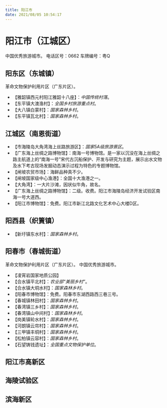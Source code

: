 ```yaml
---
title: 阳江市
date: 2021/08/05 10:54:17
---
```


# 阳江市（江城区）
中国优秀旅游城市。
电话区号：0662
车牌编号：粤Q
## 阳东区（东城镇）
革命文物保护利用片区（广东片区）。
* 【雅韶镇西元村阳江雅韶十八座】：*中国传统村落*。
* 【东平镇大澳渔村】：*全国乡村旅游重点村*。
* 【大八镇白蒙村】：*国家森林乡村*。
* 【东平镇瓦北村】：*国家森林乡村*。
## 江城区（南恩街道）
* 【市海陵岛大角湾海上丝路旅游区】：*国家5A级旅游景区*。
* 【广东海上丝绸之路博物馆】：南海一号博物馆。是一家以沉没在海上丝绸之路主航道上的“南海一号”宋代古沉船保护、开发与研究为主题，展示出水文物及水下考古现场发掘动态演示过程为特色的专题博物馆。
* 【闸坡农贸市场】：海鲜品种真不少。
* 【闸坡国家级中心渔港】：全国十大渔港之一。
* 【大角湾】：一大片沙滩，因状似牛角，故名。
* 【广东海上丝绸之路博物馆】：二级。收费。阳江市海陵岛经济开发试验区南海一号大道西。
* 【阳江市博物馆】：免费。阳江市新江北路文化艺术中心大楼D区。
## 阳西县（织篢镇）
* 【新圩镇东水村】：*国家森林乡村*。
## 阳春市（春城街道）
革命文物保护利用片区（广东片区）。
中国优秀旅游城市。
* 【凌宵岩国家地质公园】
* 【合水镇平北村】：*农业部“美丽乡村”*。
* 【合水镇大垌水村】：*国家森林乡村*。
* 【阳春市博物馆】：免费。阳春市东湖西路西三巷三号。
* 【春城镇林田村】：*国家森林乡村*。
* 【春湾镇三乡村】：*国家森林乡村*。
* 【春湾镇山中间村】：*国家森林乡村*。
* 【岗美镇轮水村】：*国家森林乡村*。
* 【河朗镇云帘村】：*国家森林乡村*。
* 【三甲镇丰垌村】：*国家森林乡村*。
* 【松柏镇云容村】：*国家森林乡村*。
* 【石望铸钱遗址】：*全国重点文物保护单位*。
## 阳江市高新区
## 海陵试验区
## 滨海新区
